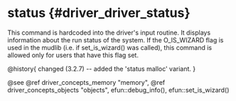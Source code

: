 status {#driver_driver_status}
==============================
This command is hardcoded into the driver's input routine. It displays information about the run status of the system. If the O_IS_WIZARD flag is used in the mudlib (i.e. if set_is_wizard() was called), this command is allowed only for users that have this flag set.

@history{
changed (3.2.7) -- added the 'status malloc' variant.
}

@see @ref driver_concepts_memory "memory", @ref driver_concepts_objects "objects", efun::debug_info(), efun::set_is_wizard()
